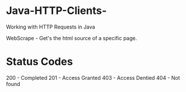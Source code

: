 # Java-HTTP-Clients-
Working with HTTP Requests in Java

WebScrape - Get's the html source of a specific page.

# Status Codes
200 - Completed
201 - Access Granted
403 - Access Dentied
404 - Not found
